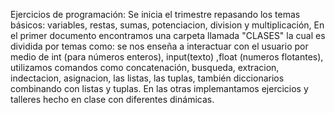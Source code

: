 Ejercicios de programación: Se inicia el trimestre repasando los temas básicos: variables, restas, sumas, potenciacion, division y multiplicación,
En el primer documento encontramos una carpeta llamada "CLASES" la cual es dividida por temas como: 
se nos enseña a interactuar con el usuario por medio de int (para números enteros), input(texto) ,float (numeros flotantes), utilizamos comandos como concatenación, busqueda, extracion, 
indectacion, asignacion, las listas, las tuplas, también diccionarios combinando con listas y tuplas.
En las otras implemantamos ejercicios y talleres hecho en clase con diferentes dinámicas.
 
